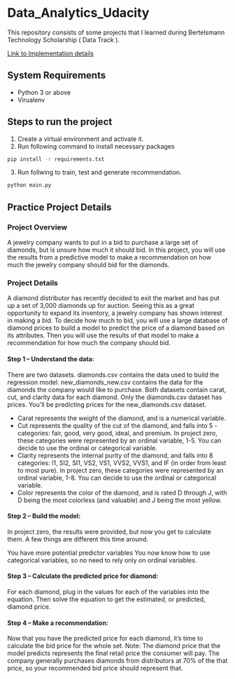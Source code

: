 # Data_Analytics_Udacity

This repository consists of some projects that I learned during Bertelsmann Technology Scholarship ( Data Track ).

[Link to Implementation details](https://github.com/nikitashrestha/data_analytics_udacity/blob/main/docs/linear_model.md)

## System Requirements

- Python 3 or above
- Virualenv

## Steps to run the project

1. Create a virtual environment and activate it.
2. Run following command to install necessary packages

```bash
pip install -r requirements.txt
```

3. Run follwing to train, test and generate recommendation.

```bash
python main.py
```

## Practice Project Details

### Project Overview

A jewelry company wants to put in a bid to purchase a large set of diamonds, but is unsure how much it should bid. In this project, you will use the results from a predictive model to make a recommendation on how much the jewelry company should bid for the diamonds.

### Project Details

A diamond distributor has recently decided to exit the market and has put up a set of 3,000 diamonds up for auction. Seeing this as a great opportunity to expand its inventory, a jewelry company has shown interest in making a bid. To decide how much to bid, you will use a large database of diamond prices to build a model to predict the price of a diamond based on its attributes. Then you will use the results of that model to make a recommendation for how much the company should bid.

#### Step 1 – Understand the data:

There are two datasets. diamonds.csv contains the data used to build the regression model. new_diamonds_new.csv contains the data for the diamonds the company would like to purchase. Both datasets contain carat, cut, and clarity data for each diamond. Only the diamonds.csv dataset has prices. You'll be predicting prices for the new_diamonds.csv dataset.

- Carat represents the weight of the diamond, and is a numerical variable.
- Cut represents the quality of the cut of the diamond, and falls into 5 - categories: fair, good, very good, ideal, and premium. In project zero, these categories were represented by an ordinal variable, 1-5. You can decide to use the ordinal or categorical variable.
- Clarity represents the internal purity of the diamond, and falls into 8 categories: I1, SI2, SI1, VS2, VS1, VVS2, VVS1, and IF (in order from least to most pure). In project zero, these categories were represented by an ordinal variable, 1-8. You can decide to use the ordinal or categorical variable.
- Color represents the color of the diamond, and is rated D through J, with D being the most colorless (and valuable) and J being the most yellow.

#### Step 2 – Build the model:

In project zero, the results were provided, but now you get to calculate them. A few things are different this time around.

You have more potential predictor variables
You now know how to use categorical variables, so no need to rely only on ordinal variables.

#### Step 3 – Calculate the predicted price for diamond:

For each diamond, plug in the values for each of the variables into the equation. Then solve the equation to get the estimated, or predicted, diamond price.

#### Step 4 – Make a recommendation:

Now that you have the predicted price for each diamond, it’s time to calculate the bid price for the whole set. Note: The diamond price that the model predicts represents the final retail price the consumer will pay. The company generally purchases diamonds from distributors at 70% of the that price, so your recommended bid price should represent that.

